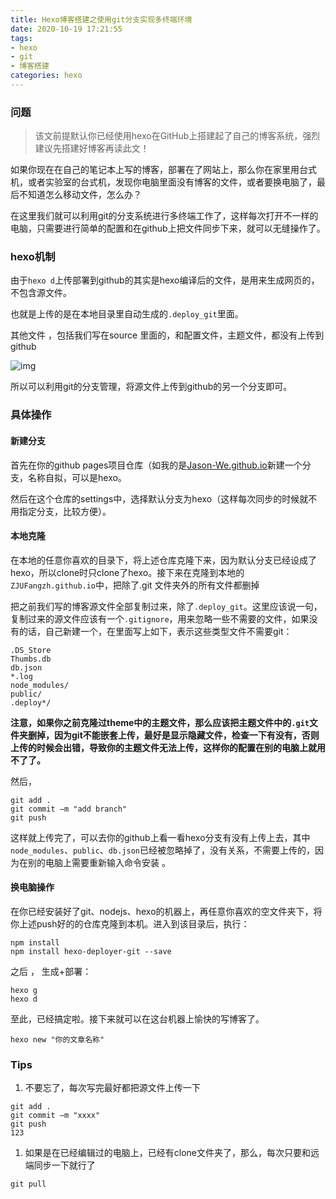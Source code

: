 ```yaml
---
title: Hexo博客搭建之使用git分支实现多终端环境
date: 2020-10-19 17:21:55
tags:
- hexo
- git
- 博客搭建
categories: hexo
---
```


### 问题

> 该文前提默认你已经使用hexo在GitHub上搭建起了自己的博客系统，强烈建议先搭建好博客再读此文！

如果你现在在自己的笔记本上写的博客，部署在了网站上，那么你在家里用台式机，或者实验室的台式机，发现你电脑里面没有博客的文件，或者要换电脑了，最后不知道怎么移动文件，怎么办？

在这里我们就可以利用git的分支系统进行多终端工作了，这样每次打开不一样的电脑，只需要进行简单的配置和在github上把文件同步下来，就可以无缝操作了。

### hexo机制

由于`hexo d`上传部署到github的其实是hexo编译后的文件，是用来生成网页的，不包含源文件。

也就是上传的是在本地目录里自动生成的`.deploy_git`里面。

其他文件 ，包括我们写在source 里面的，和配置文件，主题文件，都没有上传到github

![img](http://ww1.sinaimg.cn/large/d40b6c29gy1fvrksthbryj20eb07swej.jpg)

所以可以利用git的分支管理，将源文件上传到github的另一个分支即可。

### 具体操作

#### 新建分支

首先在你的github pages项目仓库（如我的是[Jason-We.github.io](https://github.com/Jason-We/Jason-We.github.io)新建一个分支，名称自拟，可以是hexo。

然后在这个仓库的settings中，选择默认分支为hexo（这样每次同步的时候就不用指定分支，比较方便）。

#### 本地克隆

在本地的任意你喜欢的目录下，将上述仓库克隆下来，因为默认分支已经设成了hexo，所以clone时只clone了hexo。接下来在克隆到本地的`ZJUFangzh.github.io`中，把除了.git 文件夹外的所有文件都删掉

把之前我们写的博客源文件全部复制过来，除了`.deploy_git`。这里应该说一句，复制过来的源文件应该有一个`.gitignore`，用来忽略一些不需要的文件，如果没有的话，自己新建一个，在里面写上如下，表示这些类型文件不需要git：

```
.DS_Store
Thumbs.db
db.json
*.log
node_modules/
public/
.deploy*/
```

**注意，如果你之前克隆过theme中的主题文件，那么应该把主题文件中的`.git`文件夹删掉，因为git不能嵌套上传，最好是显示隐藏文件，检查一下有没有，否则上传的时候会出错，导致你的主题文件无法上传，这样你的配置在别的电脑上就用不了了。**

然后，

```
git add .
git commit –m "add branch"
git push 
```

这样就上传完了，可以去你的github上看一看hexo分支有没有上传上去，其中`node_modules`、`public`、`db.json`已经被忽略掉了，没有关系，不需要上传的，因为在别的电脑上需要重新输入命令安装 。

#### 换电脑操作

在你已经安装好了git、nodejs、hexo的机器上，再任意你喜欢的空文件夹下，将你上述push好的的仓库克隆到本机。进入到该目录后，执行：

```
npm install
npm install hexo-deployer-git --save
```

之后 ， 生成+部署：

```
hexo g
hexo d
```

至此，已经搞定啦。接下来就可以在这台机器上愉快的写博客了。

```
hexo new "你的文章名称"
```

### Tips

1. 不要忘了，每次写完最好都把源文件上传一下

```
git add .
git commit –m "xxxx"
git push 
123
```

1. 如果是在已经编辑过的电脑上，已经有clone文件夹了，那么，每次只要和远端同步一下就行了

```
git pull
```